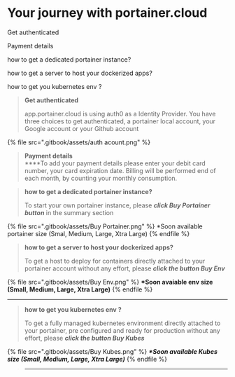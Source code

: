 # Your journey with portainer.cloud

Get authenticated

Payment details

how to get a dedicated portainer instance?

how to get a server to host your dockerized apps?

how to get you kubernetes env ?



> **Get authenticated**
>
> app.portainer.cloud is using auth0 as a Identity Provider. You have three choices to get authenticated, a portainer local account, your Google account or your Github account

{% file src=".gitbook/assets/auth acount.png" %}

> **Payment details**\
> ****To add your payment details please enter your debit card number, your card expiration date.  Billing will be performed end of each month, by counting your monthly consumption.

> **how to get a dedicated portainer instance?**
>
> To start your own portainer instance, please _**click Buy Portainer button**_ in the summary section

{% file src=".gitbook/assets/Buy Portainer.png" %}
\*Soon available portainer size (Smal, Medium, Large, Xtra Large)
{% endfile %}

> **how to get a server to host your dockerized apps?**
>
> To get a host to deploy for containers directly attached to your portainer account without any effort, please _**click the button Buy Env**_

{% file src=".gitbook/assets/Buy Env.png" %}
**\*Soon avaiable env size (Small, Medium, Large, Xtra Large)**
{% endfile %}

****

> **how to get you kubernetes env ?**
>
> To get a fully managed kubernetes environment directly attached to your portainer, pre configured and ready for production without any effort, please _**click the button Buy Kubes**_

{% file src=".gitbook/assets/Buy Kubes.png" %}
_**\*Soon available Kubes size (Small, Medium, Large, Xtra Large)**_
{% endfile %}

> ****





